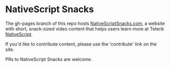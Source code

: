 # NativeScript Snacks


The gh-pages branch of this repo hosts [NativeScriptSnacks.com](http://www.nativescriptsnacks.com), a website with short, snack-sized video content
that helps users learn more at Telerik [NativeScript](http://www.nativescript.org).

If you'd like to contribute content, please use the 'contribute' link on the site.

PRs to NativeScript Snacks are welcome.

